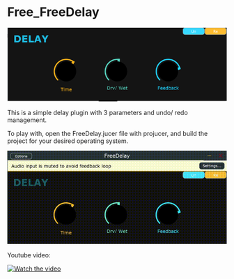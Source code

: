 # Free_FreeDelay

![](https://github.com/KOB-J/Free_FreeDelay/blob/main/img/FreeDelay_capture.PNG)

This is a simple delay plugin with 3 parameters and undo/ redo management.

To play with, open the FreeDelay.jucer file with projucer, and build the project for your desired operating system.

![caption](https://github.com/KOB-J/Free_FreeDelay/blob/main/img/FreeDelay_gif.gif)

Youtube video:

[![Watch the video](https://img.youtube.com/vi/T1XJKs8_x08/maxresdefault.jpg)](https://www.youtube.com/watch?v=T1XJKs8_x08)

